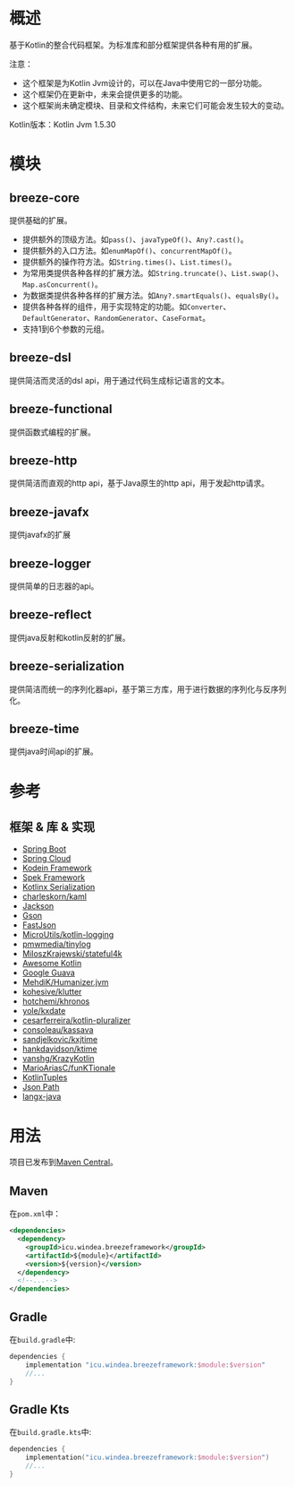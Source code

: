 # 概述

基于Kotlin的整合代码框架。为标准库和部分框架提供各种有用的扩展。

注意：

* 这个框架是为Kotlin Jvm设计的，可以在Java中使用它的一部分功能。
* 这个框架仍在更新中，未来会提供更多的功能。
* 这个框架尚未确定模块、目录和文件结构，未来它们可能会发生较大的变动。

Kotlin版本：Kotlin Jvm 1.5.30

# 模块

## breeze-core

提供基础的扩展。

* 提供额外的顶级方法。如`pass()`、`javaTypeOf()`、`Any?.cast()`。
* 提供额外的入口方法。如`enumMapOf()`、`concurrentMapOf()`。
* 提供额外的操作符方法。如`String.times()`、`List.times()`。
* 为常用类提供各种各样的扩展方法。如`String.truncate()`、`List.swap()`、`Map.asConcurrent()`。
* 为数据类提供各种各样的扩展方法。如`Any?.smartEquals()`、`equalsBy()`。
* 提供各种各样的组件，用于实现特定的功能。如`Converter`、`DefaultGenerator`、`RandomGenerator`、`CaseFormat`。
* 支持1到6个参数的元组。

## breeze-dsl

提供简洁而灵活的dsl api，用于通过代码生成标记语言的文本。

## breeze-functional

提供函数式编程的扩展。

## breeze-http

提供简洁而直观的http api，基于Java原生的http api，用于发起http请求。

## breeze-javafx

提供javafx的扩展

## breeze-logger

提供简单的日志器的api。

## breeze-reflect

提供java反射和kotlin反射的扩展。

## breeze-serialization

提供简洁而统一的序列化器api，基于第三方库，用于进行数据的序列化与反序列化。

## breeze-time

提供java时间api的扩展。

# 参考

## 框架 & 库 & 实现

* [Spring Boot](https://github.com/spring-projects/spring-boot)
* [Spring Cloud](https://github.com/spring-cloud)
* [Kodein Framework](https://github.com/Kodein-Framework/Kodein-DI)
* [Spek Framework](https://github.com/spekframework/spek)
* [Kotlinx Serialization](https://github.com/Kotlin/kotlinx.serialization)
* [charleskorn/kaml](https://github.com/charleskorn/kaml)
* [Jackson](https://github.com/FasterXML/jackson)
* [Gson](https://github.com/google/gson)
* [FastJson](https://github.com/alibaba/fastjson)
* [MicroUtils/kotlin-logging](https://github.com/MicroUtils/kotlin-logging)
* [pmwmedia/tinylog](https://github.com/pmwmedia/tinylog)
* [MiloszKrajewski/stateful4k](https://github.com/MiloszKrajewski/stateful4k)
* [Awesome Kotlin](https://github.com/KotlinBy/awesome-kotlin)
* [Google Guava](https://github.com/google/guava)
* [MehdiK/Humanizer.jvm](https://github.com/MehdiK/Humanizer.jvm)
* [kohesive/klutter](https://github.com/kohesive/klutter)
* [hotchemi/khronos](https://github.com/hotchemi/khronos)
* [yole/kxdate](https://github.com/yole/kxdate)
* [cesarferreira/kotlin-pluralizer](https://github.com/cesarferreira/kotlin-pluralizer)
* [consoleau/kassava](https://github.com/consoleau/kassava)
* [sandjelkovic/kxjtime](https://github.com/sandjelkovic/kxjtime)
* [hankdavidson/ktime](https://github.com/hankdavidson/ktime)
* [vanshg/KrazyKotlin](https://github.com/vanshg/KrazyKotlin)
* [MarioAriasC/funKTionale](https://github.com/MarioAriasC/funKTionale/tree/master/funktionale-composition)
* [KotlinTuples](https://github.com/enbandari/KotlinTuples)
* [Json Path](https://github.com/json-path/JsonPath)
* [langx-java](https://github.com/fangjinuo/langx-java)

# 用法

项目已发布到[Maven Central](https://repo1.maven.org/maven2)。

## Maven

在`pom.xml`中：

```xml
<dependencies>
  <dependency>
    <groupId>icu.windea.breezeframework</groupId>
    <artifactId>${module}</artifactId>
    <version>${version}</version>
  </dependency>
  <!--...-->
</dependencies>
```

## Gradle

在`build.gradle`中:

```groovy
dependencies {
    implementation "icu.windea.breezeframework:$module:$version"
    //...
}
```

## Gradle Kts

在`build.gradle.kts`中:

```kotlin
dependencies {
    implementation("icu.windea.breezeframework:$module:$version")
    //...
}
```